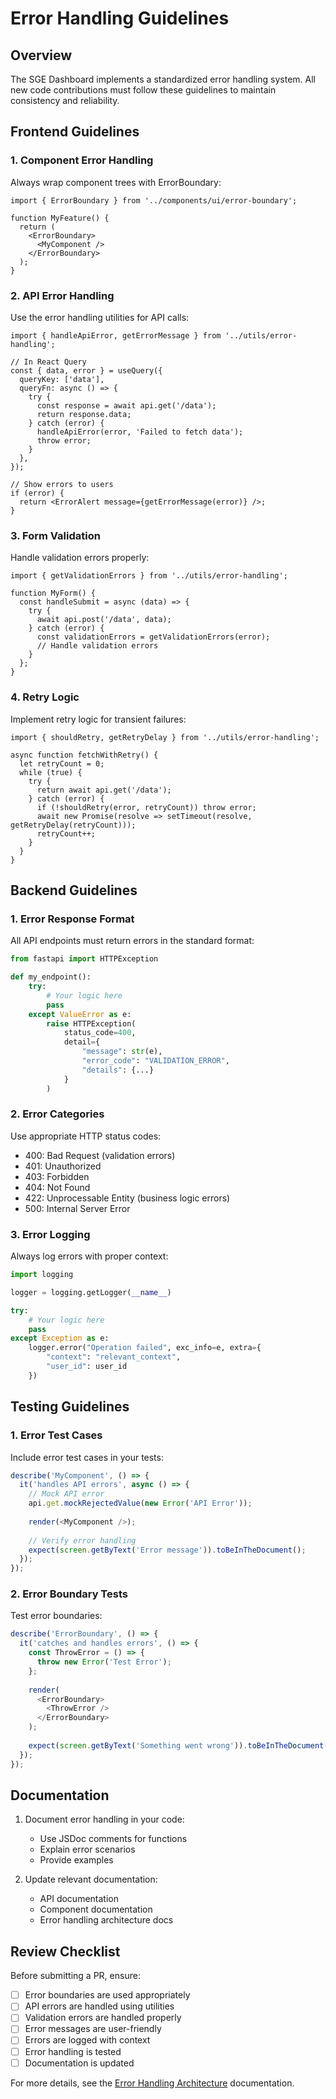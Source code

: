 # Error Handling Guidelines

## Overview

The SGE Dashboard implements a standardized error handling system. All new code contributions must follow these guidelines to maintain consistency and reliability.

## Frontend Guidelines

### 1. Component Error Handling

Always wrap component trees with ErrorBoundary:

```tsx
import { ErrorBoundary } from '../components/ui/error-boundary';

function MyFeature() {
  return (
    <ErrorBoundary>
      <MyComponent />
    </ErrorBoundary>
  );
}
```

### 2. API Error Handling

Use the error handling utilities for API calls:

```tsx
import { handleApiError, getErrorMessage } from '../utils/error-handling';

// In React Query
const { data, error } = useQuery({
  queryKey: ['data'],
  queryFn: async () => {
    try {
      const response = await api.get('/data');
      return response.data;
    } catch (error) {
      handleApiError(error, 'Failed to fetch data');
      throw error;
    }
  },
});

// Show errors to users
if (error) {
  return <ErrorAlert message={getErrorMessage(error)} />;
}
```

### 3. Form Validation

Handle validation errors properly:

```tsx
import { getValidationErrors } from '../utils/error-handling';

function MyForm() {
  const handleSubmit = async (data) => {
    try {
      await api.post('/data', data);
    } catch (error) {
      const validationErrors = getValidationErrors(error);
      // Handle validation errors
    }
  };
}
```

### 4. Retry Logic

Implement retry logic for transient failures:

```tsx
import { shouldRetry, getRetryDelay } from '../utils/error-handling';

async function fetchWithRetry() {
  let retryCount = 0;
  while (true) {
    try {
      return await api.get('/data');
    } catch (error) {
      if (!shouldRetry(error, retryCount)) throw error;
      await new Promise(resolve => setTimeout(resolve, getRetryDelay(retryCount)));
      retryCount++;
    }
  }
}
```

## Backend Guidelines

### 1. Error Response Format

All API endpoints must return errors in the standard format:

```python
from fastapi import HTTPException

def my_endpoint():
    try:
        # Your logic here
        pass
    except ValueError as e:
        raise HTTPException(
            status_code=400,
            detail={
                "message": str(e),
                "error_code": "VALIDATION_ERROR",
                "details": {...}
            }
        )
```

### 2. Error Categories

Use appropriate HTTP status codes:

- 400: Bad Request (validation errors)
- 401: Unauthorized
- 403: Forbidden
- 404: Not Found
- 422: Unprocessable Entity (business logic errors)
- 500: Internal Server Error

### 3. Error Logging

Always log errors with proper context:

```python
import logging

logger = logging.getLogger(__name__)

try:
    # Your logic here
    pass
except Exception as e:
    logger.error("Operation failed", exc_info=e, extra={
        "context": "relevant_context",
        "user_id": user_id
    })
```

## Testing Guidelines

### 1. Error Test Cases

Include error test cases in your tests:

```typescript
describe('MyComponent', () => {
  it('handles API errors', async () => {
    // Mock API error
    api.get.mockRejectedValue(new Error('API Error'));
    
    render(<MyComponent />);
    
    // Verify error handling
    expect(screen.getByText('Error message')).toBeInTheDocument();
  });
});
```

### 2. Error Boundary Tests

Test error boundaries:

```typescript
describe('ErrorBoundary', () => {
  it('catches and handles errors', () => {
    const ThrowError = () => {
      throw new Error('Test Error');
    };
    
    render(
      <ErrorBoundary>
        <ThrowError />
      </ErrorBoundary>
    );
    
    expect(screen.getByText('Something went wrong')).toBeInTheDocument();
  });
});
```

## Documentation

1. Document error handling in your code:
   - Use JSDoc comments for functions
   - Explain error scenarios
   - Provide examples

2. Update relevant documentation:
   - API documentation
   - Component documentation
   - Error handling architecture docs

## Review Checklist

Before submitting a PR, ensure:

- [ ] Error boundaries are used appropriately
- [ ] API errors are handled using utilities
- [ ] Validation errors are handled properly
- [ ] Error messages are user-friendly
- [ ] Errors are logged with context
- [ ] Error handling is tested
- [ ] Documentation is updated

For more details, see the [Error Handling Architecture](./architecture/error-handling.md) documentation. 
